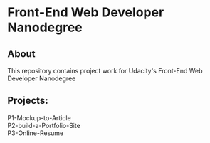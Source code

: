 <h1>Front-End Web Developer Nanodegree</h1>

<h2>About</h2>

This repository contains project work for Udacity's Front-End Web Developer Nanodegree

<h2>Projects:</h2>

P1-Mockup-to-Article
<br>
P2-build-a-Portfolio-Site
<br>
P3-Online-Resume 
